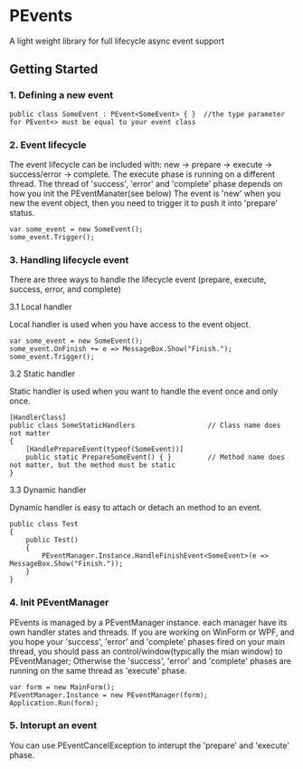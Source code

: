 # PEvents
A light weight library for full lifecycle async event support

## Getting Started
### 1. Defining a new event

```
public class SomeEvent : PEvent<SomeEvent> { }  //the type parameter for PEvent<> must be equal to your event class
```

### 2. Event lifecycle

The event lifecycle can be included with: new -> prepare -> execute -> success/error -> complete.
The execute phase is running on a different thread. The thread of 'success', 'error' and 'complete' phase depends on how you init the PEventManater(see below)
The event is 'new' when you new the event object, then you need to trigger it to push it into 'prepare' status.

```
var some_event = new SomeEvent();
some_event.Trigger();
```

### 3. Handling lifecycle event

There are three ways to handle the lifecycle event (prepare, execute, success, error, and complete)

3.1 Local handler

Local handler is used when you have access to the event object.
```
var some_event = new SomeEvent();
some_event.OnFinish += e => MessageBox.Show("Finish.");
some_event.Trigger();
```

3.2 Static handler

Static handler is used when you want to handle the event once and only once.

```
[HandlerClass]                                   
public class SomeStaticHandlers					 // Class name does not matter
{
	[HandlePrepareEvent(typeof(SomeEvent))]      
	public static PrepareSomeEvent() { }         // Method name does not matter, but the method must be static
}
```

3.3 Dynamic handler

Dynamic handler is easy to attach or detach an method to an event.

```
public class Test
{
	public Test()
	{
		PEventManager.Instance.HandleFinishEvent<SomeEvent>(e => MessageBox.Show("Finish."));
	}
}
```

### 4. Init PEventManager

PEvents is managed by a PEventManager instance. each manager have its own handler states and threads.
If you are working on WinForm or WPF, and you hope your 'success', 'error' and 'complete' phases fired on your main thread, you should pass an control/window(typically the mian window) to PEventManager;
Otherwise the 'success', 'error' and 'complete' phases are running on the same thread as 'execute' phase.

```
var form = new MainForm();
PEventManager.Instance = new PEventManager(form);
Application.Run(form);
```


### 5. Interupt an event

You can use PEventCancelException to interupt the 'prepare' and 'execute' phase.